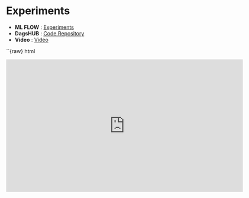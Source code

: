 
# Experiments

- **ML FLOW** : [Experiments](https://dagshub.com/saisatvikh/final_repo.mlflow)
- **DagsHUB** : [Code Repository](https://dagshub.com/saisatvikh/final_repo)
- **Video**   : [Video](https://buffalo.box.com/s/c7p4bzges2mbkwk0trig4numarcjufmb)

``{raw} html
<iframe width="640" height="360" src="https://buffalo.box.com/s/c7p4bzges2mbkwk0trig4numarcjufmb" 
frameborder="0" allow="accelerometer; autoplay; clipboard-write; encrypted-media; gyroscope; picture-in-picture" allowfullscreen></iframe>